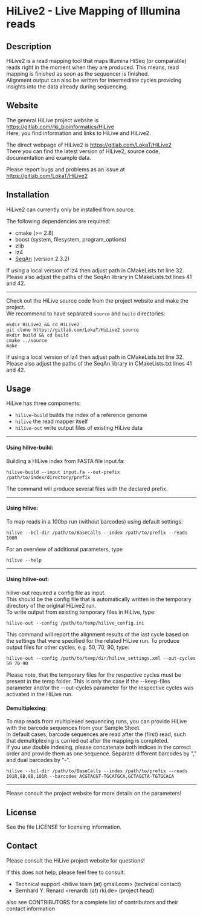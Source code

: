 HiLive2 - Live Mapping of Illumina reads
========================================

Description
-----------

HiLive2 is a read mapping tool that maps Illumina HiSeq (or comparable) 
reads right in the moment when they are produced. This means, read mapping 
is finished as soon as the sequencer is finished.  
Alignment output can also be written for intermediate cycles providing 
insights into the data already during sequencing.  


Website
-------

The general HiLive project website is https://gitlab.com/rki_bioinformatics/HiLive  
Here, you find information and links to HiLive and HiLive2.  

The direct webpage of HiLive2 is https://gitlab.com/LokaT/HiLive2  
There you can find the latest version of HiLive2, source code, documentation and
example data.  

Please report bugs and problems as an issue at https://gitlab.com/LokaT/HiLive2


Installation
------------

HiLive2 can currently only be installed from source.  

The following dependencies are required:

 * cmake (>= 2.8)
 * boost (system, filesystem, program\_options)
 * zlib
 * lz4
 * [SeqAn](http://packages.seqan.de/) (version 2.3.2)

If using a local version of lz4 then adjust path in CMakeLists.txt line 32.  
Please also adjust the paths of the SeqAn library in CMakeLists.txt lines 41 and 42.  

---

Check out the HiLive source code from the project website and make the project.  
We recommend to have separated `source` and `build` directories:

```
mkdir HiLive2 && cd HiLive2
git clone https://gitlab.com/LokaT/HiLive2 source
mkdir build && cd build
cmake ../source
make
```

If using a local version of lz4 then adjust path in CMakeLists.txt line 32.
Please also adjust the paths of the SeqAn library in CMakeLists.txt lines 41 and 42.

Usage
-----

HiLive has three components:

 * ``hilive-build``  builds the index of a reference genome
 * ``hilive``        the read mapper itself
 * ``hilive-out``    write output files of existing HiLive data

---

#### Using hilive-build:

Building a HiLive index from FASTA file input.fa:

```
hilive-build --input input.fa --out-prefix /path/to/index/directory/prefix
```

The command will produce several files with the declared prefix.  

---

#### Using hilive:

To map reads in a 100bp run (without barcodes) using default settings:

    hilive --bcl-dir /path/to/BaseCalls --index /path/to/prefix --reads 100R

For an overview of additional parameters, type 
	
	hilive --help

---

#### Using hilive-out:

hilive-out required a config file as input.  
This should be the config file that is automatically written in the temporary directory of the original HiLive2 run.  
To write output from existing temporary files in HiLive, type:

	hilive-out --config /path/to/temp/hilive_config.ini

This command will report the alignment results of the last cycle based on the settings that were specified for the related HiLive run.
To produce output files for other cycles, e.g. 50, 70, 90, type:

	hilive-out --config /path/to/temp/dir/hilive_settings.xml --out-cycles 50 70 90
	
Please note, that the temporary files for the respective cycles must be present in the temp folder.
This is only the case if the --keep-files parameter and/or the --out-cycles parameter for the respective cycles was activated in the HiLive run.


#### Demultiplexing:

To map reads from multiplexed sequencing runs, you can provide HiLive with the barcode sequences from your Sample Sheet.  
In default cases, barcode sequences are read after the (first) read, such that demultiplexing is carried out after the mapping is completed.  
If you use double indexing, please concatenate both indices in the correct order and provide them as one sequence. Separate different barcodes by "," and dual barcodes by "-".

```
hilive --bcl-dir /path/to/BaseCalls --index /path/to/prefix --reads 101R,8B,8B,101R --barcodes ACGTACGT-TGCATGCA,GCTAGCTA-TGTGCACA
```

---

Please consult the project website for more details on the parameters!


License
-------

See the file LICENSE for licensing information.


Contact
-------

Please consult the HiLive project website for questions!

If this does not help, please feel free to consult:
 * Technical support <hilive.team (at) gmail.com> (technical contact)
 * Bernhard Y. Renard <renardb (at) rki.de> (project head)

also see CONTRIBUTORS for a complete list of contributors and their contact information
